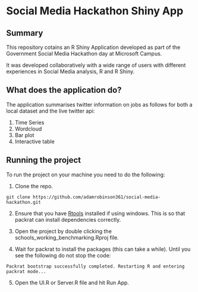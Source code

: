 # Social Media Hackathon Shiny App

## Summary

This repository cotains an R Shiny Application developed as part of the Government Social Media Hackathon day at Microsoft Campus. 

It was developed collaboratively with a wide range of users with different experiences in Social Media analysis, R and R Shiny. 
## What does the application do?

The application summarises twitter information on jobs as follows for both a local dataset and the live twitter api:

1. Time Series
2. Wordcloud
3. Bar plot
4. Interactive table

## Running the project

To run the project on your machine you need to do the following:

1. Clone the repo.

`git clone https://github.com/adamrobinson361/social-media-hackathon.git`

2. Ensure that you have [Rtools](https://cran.r-project.org/bin/windows/Rtools/) installed if using windows. This is so that packrat can install dependencies correctly.

3. Open the project by double clicking the schools_working_benchmarking.Rproj file.

4. Wait for packrat to install the packages (this can take a while). Until you see the following do not stop the code:

`Packrat bootstrap successfully completed. Restarting R and entering packrat mode...`
   
5. Open the UI.R or Server.R file and hit Run App.    
